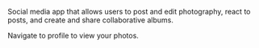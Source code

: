 Social media app that allows users to post and edit photography, react to posts, and create and share collaborative albums. 

Navigate to profile to view your photos.
